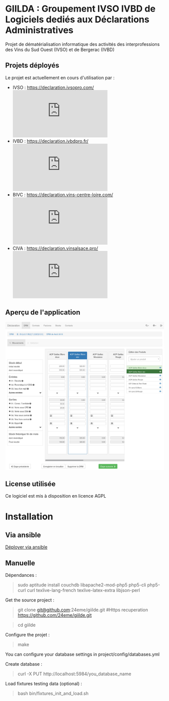 # GIILDA : Groupement IVSO IVBD de Logiciels dediés aux Déclarations Administratives

Projet de dématérialisation informatique des activités des interprofessions des Vins du Sud Ouest (IVSO) et de Bergerac (IVBD)

## Projets déployés

Le projet est actuellement en cours d'utilisation par  : 

* IVSO : https://declaration.ivsopro.com/ [![Intégration continue](https://declaration.ivsopro.com/statuts/tests.svg.php)](https://declaration.ivsopro.com/statuts/tests.php)
* IVBD : https://declaration.ivbdpro.fr/ [![Intégration continue](https://declaration.ivbdpro.fr/statuts/tests.svg.php)](https://declaration.ivbdpro.fr/statuts/tests.php)
* BIVC : https://declaration.vins-centre-loire.com/ [![Intégration continue](https://declaration.vins-centre-loire.com/statuts/tests.svg.php)](https://declaration.vins-centre-loire.com/statuts/tests.php)
* CIVA : https://declaration.vinsalsace.pro/ [![Intégration continue](https://declaration.vinsalsace.pro/drm/statuts/tests.svg.php)](https://declaration.vinsalsace.pro/drm/statuts/tests.php)

## Aperçu de l'application

![Écran de saisie de la DRM](doc/captures/drm.jpg)

## License utilisée

Ce logiciel est mis à disposition en licence AGPL

# Installation

## Via ansible

[Déployer via ansible](https://github.com/24eme/giilda/tree/master/ansible)

## Manuelle

Dépendances :

> sudo aptitude install couchdb libapache2-mod-php5 php5-cli php5-curl curl texlive-lang-french texlive-latex-extra libjson-perl

Get the source project :

> git clone git@github.com:24eme/giilde.git #Https recuperation https://github.com/24eme/giilde.git

> cd giilde

Configure the projet :

> make

You can configure your database settings in project/config/databases.yml

Create database :

> curl -X PUT http://localhost:5984/you_database_name

Load fixtures testing data (optional) :

> bash bin/fixtures_init_and_load.sh
